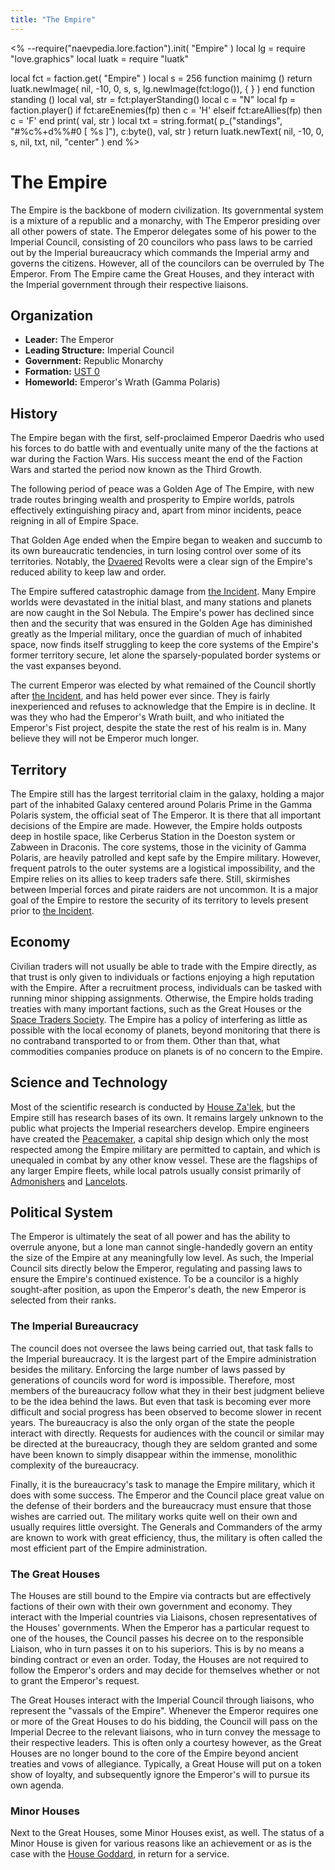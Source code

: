 ```yaml
---
title: "The Empire"
---
```

<%
--require("naevpedia.lore.faction").init( "Empire" )
local lg = require "love.graphics"
local luatk = require "luatk"

local fct = faction.get( "Empire" )
local s = 256
function mainimg ()
    return luatk.newImage( nil, -10, 0, s, s, lg.newImage(fct:logo()), {
    } )
end
function standing ()
    local val, str = fct:playerStanding()
    local c = "N"
    local fp = faction.player()
    if fct:areEnemies(fp) then
        c = 'H'
    elseif fct:areAllies(fp) then
        c = 'F'
    end
    print( val, str )
    local txt = string.format( p_("standings", "#%c%+d%%#0   [ %s ]"), c:byte(), val, str )
    return luatk.newText( nil, -10, 0, s, nil, txt, nil, "center" )
end
%>

<widget mainimg />

<widget standing />

# The Empire

The Empire is the backbone of modern civilization.
Its governmental system is a mixture of a republic and a monarchy, with The Emperor presiding over all other powers of state.
The Emperor delegates some of his power to the Imperial Council, consisting of 20 councilors who pass laws to be carried out by the Imperial bureaucracy which commands the Imperial army and governs the citizens.
However, all of the councilors can be overruled by The Emperor.
From The Empire came the Great Houses, and they interact with the Imperial government through their respective liaisons.

## Organization

* **Leader:** The Emperor
* **Leading Structure:** Imperial Council
* **Government:** Republic Monarchy
* **Formation:** [UST 0](lore/timeline)
* **Homeworld:** Emperor's Wrath (Gamma Polaris)

## History

The Empire began with the first, self-proclaimed Emperor Daedris who used his forces to do battle with and eventually unite many of the the factions at war during the Faction Wars.
His success meant the end of the Faction Wars and started the period now known as the Third Growth.

The following period of peace was a Golden Age of The Empire, with new trade routes bringing wealth and prosperity to Empire worlds, patrols effectively extinguishing piracy and, apart from minor incidents, peace reigning in all of Empire Space.

That Golden Age ended when the Empire began to weaken and succumb to its own bureaucratic tendencies, in turn losing control over some of its territories.
Notably, the [Dvaered](lore/dvaered) Revolts were a clear sign of the Empire's reduced ability to keep law and order.

The Empire suffered catastrophic damage from [the Incident](lore/history/incident).
Many Empire worlds were devastated in the initial blast, and many stations and planets are now caught in the Sol Nebula.
The Empire's power has declined since then and the security that was ensured in the Golden Age has diminished greatly as the Imperial military, once the guardian of much of inhabited space, now finds itself struggling to keep the core systems of the Empire's former territory secure, let alone the sparsely-populated border systems or the vast expanses beyond.

The current Emperor was elected by what remained of the Council shortly after [the Incident](lore/history/incident), and has held power ever since.
They is fairly inexperienced and refuses to acknowledge that the Empire is in decline.
It was they who had the Emperor's Wrath built, and who initiated the Emperor's Fist project, despite the state the rest of his realm is in.
Many believe they will not be Emperor much longer.

## Territory

The Empire still has the largest territorial claim in the galaxy, holding a major part of the inhabited Galaxy centered around Polaris Prime in the Gamma Polaris system, the official seat of The Emperor.
It is there that all important decisions of the Empire are made.
However, the Empire holds outposts deep in hostile space, like Cerberus Station in the Doeston system or Zabween in Draconis.
The core systems, those in the vicinity of Gamma Polaris, are heavily patrolled and kept safe by the Empire military.
However, frequent patrols to the outer systems are a logistical impossibility, and the Empire relies on its allies to keep traders safe there.
Still, skirmishes between Imperial forces and pirate raiders are not uncommon.
It is a major goal of the Empire to restore the security of its territory to levels present prior to [the Incident](lore/history/incident).

## Economy

Civilian traders will not usually be able to trade with the Empire directly, as that trust is only given to individuals or factions enjoying a high reputation with the Empire.
After a recruitment process, individuals can be tasked with running minor shipping assignments.
Otherwise, the Empire holds trading treaties with many important factions, such as the Great Houses or the [Space Traders Society](lore/tradersociety).
The Empire has a policy of interfering as little as possible with the local economy of planets, beyond monitoring that there is no contraband transported to or from them.
Other than that, what commodities companies produce on planets is of no concern to the Empire.

## Science and Technology

Most of the scientific research is conducted by [House Za'lek](lore/zalek), but the Empire still has research bases of its own.
It remains largely unknown to the public what projects the Imperial researchers develop.
Empire engineers have created the [Peacemaker](ships/empire_peacemaker), a capital ship design which only the most respected among the Empire military are permitted to captain, and which is unequaled in combat by any other know vessel.
These are the flagships of any larger Empire fleets, while local patrols usually consist primarily of [Admonishers](ships/empire_peacemaker) and [Lancelots](ships/empire_lancelot).

## Political System

The Emperor is ultimately the seat of all power and has the ability to overrule anyone, but a lone man cannot single-handedly govern an entity the size of the Empire at any meaningfully low level.
As such, the Imperial Council sits directly below the Emperor, regulating and passing laws to ensure the Empire's continued existence.
To be a councilor is a highly sought-after position, as upon the Emperor's death, the new Emperor is selected from their ranks.

### The Imperial Bureaucracy

The council does not oversee the laws being carried out, that task falls to the Imperial bureaucracy.
It is the largest part of the Empire administration besides the military.
Enforcing the large number of laws passed by generations of councils word for word is impossible.
Therefore, most members of the bureaucracy follow what they in their best judgment believe to be the idea behind the laws.
But even that task is becoming ever more difficult and social progress has been observed to become slower in recent years.
The bureaucracy is also the only organ of the state the people interact with directly.
Requests for audiences with the council or similar may be directed at the bureaucracy, though they are seldom granted and some have been known to simply disappear within the immense, monolithic complexity of the bureaucracy.

Finally, it is the bureaucracy's task to manage the Empire military, which it does with some success.
The Emperor and the Council place great value on the defense of their borders and the bureaucracy must ensure that those wishes are carried out.
The military works quite well on their own and usually requires little oversight.
The Generals and Commanders of the army are known to work with great efficiency, thus, the military is often called the most efficient part of the Empire administration.

### The Great Houses

The Houses are still bound to the Empire via contracts but are effectively factions of their own with their own government and economy.
They interact with the Imperial countries via Liaisons, chosen representatives of the Houses' governments.
When the Emperor has a particular request to one of the houses, the Council passes his decree on to the responsible Liaison, who in turn passes it on to his superiors.
This is by no means a binding contract or even an order.
Today, the Houses are not required to follow the Emperor's orders and may decide for themselves whether or not to grant the Emperor's request.

The Great Houses interact with the Imperial Council through liaisons, who represent the "vassals of the Empire".
Whenever the Emperor requires one or more of the Great Houses to do his bidding, the Council will pass on the Imperial Decree to the relevant liaisons, who in turn convey the message to their respective leaders.
This is often only a courtesy however, as the Great Houses are no longer bound to the core of the Empire beyond ancient treaties and vows of allegiance.
Typically, a Great House will put on a token show of loyalty, and subsequently ignore the Emperor's will to pursue its own agenda.

### Minor Houses

Next to the Great Houses, some Minor Houses exist, as well.
The status of a Minor House is given for various reasons like an achievement or as is the case with the [House Goddard](lore/goddard), in return for a service.

